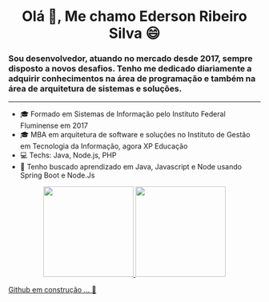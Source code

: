 <h1 align="center">Olá 👋, Me chamo Ederson Ribeiro Silva 😄</h1>
<h3>Sou desenvolvedor, atuando no mercado desde 2017, sempre disposto a novos desafios. Tenho me dedicado diariamente a adquirir conhecimentos na área de programação e também na área de arquitetura de sistemas e soluções.</h3>
<hr>

- 🎓 Formado em Sistemas de Informação pelo Instituto Federal Fluminense em 2017
- 🎓 MBA em arquitetura de software e soluções no Instituto de Gestão em Tecnologia da Informação, agora XP Educação
- 💻 Techs: Java, Node.js, PHP
- 🌱 Tenho buscado aprendizado em Java, Javascript e Node usando Spring Boot e Node.Js

<div align="center">
  <a href="https://github.com/carlosguttemberg">
  <img height="180em" src="https://github-readme-stats.vercel.app/api?username=edRibeiro&show_icons=true&theme=dracula&include_all_commits=true&count_private=true"/>
  <img height="180em" src="https://github-readme-stats.vercel.app/api/top-langs/?username=edRibeiro&layout=compact&langs_count=7&theme=dracula"/>
</div>

Github em construção ... 🔨

<!--
**edRibeiro/edRibeiro** is a ✨ _special_ ✨ repository because its `README.md` (this file) appears on your GitHub profile.

Here are some ideas to get you started:

- 🔭 I’m currently working on ...
- 🌱 I’m currently learning ...
- 👯 I’m looking to collaborate on ...
- 🤔 I’m looking for help with ...
- 💬 Ask me about ...
- 📫 How to reach me: ...
- 😄 Pronouns: ...
- ⚡ Fun fact: ...
-->
